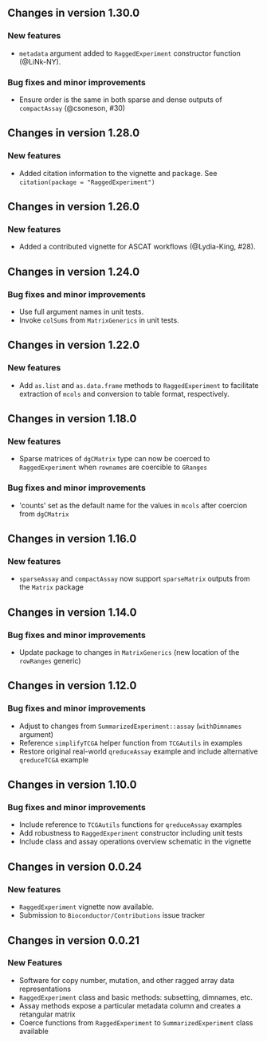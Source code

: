 ## Changes in version 1.30.0

### New features

* `metadata` argument added to `RaggedExperiment` constructor function
(@LiNk-NY).

### Bug fixes and minor improvements

* Ensure order is the same in both sparse and dense outputs of `compactAssay`
(@csoneson, #30)

## Changes in version 1.28.0

### New features

* Added citation information to the vignette and package. See
`citation(package = "RaggedExperiment")`

## Changes in version 1.26.0

### New features

* Added a contributed vignette for ASCAT workflows (@Lydia-King, #28).

## Changes in version 1.24.0

### Bug fixes and minor improvements

* Use full argument names in unit tests.
* Invoke `colSums` from `MatrixGenerics` in unit tests.

## Changes in version 1.22.0

### New features

* Add `as.list` and `as.data.frame` methods to `RaggedExperiment` to facilitate
extraction of `mcols` and conversion to table format, respectively.

## Changes in version 1.18.0

### New features

* Sparse matrices of `dgCMatrix` type can now be coerced to `RaggedExperiment`
when `rownames` are coercible to `GRanges`

### Bug fixes and minor improvements

* 'counts' set as the default name for the values in `mcols` after coercion
from `dgCMatrix`

## Changes in version 1.16.0

### New features

* `sparseAssay` and `compactAssay` now support `sparseMatrix` outputs from the
`Matrix` package

## Changes in version 1.14.0

### Bug fixes and minor improvements

* Update package to changes in `MatrixGenerics` (new location of the
`rowRanges` generic)

## Changes in version 1.12.0

### Bug fixes and minor improvements

* Adjust to changes from `SummarizedExperiment::assay` (`withDimnames` argument)
* Reference `simplifyTCGA` helper function from `TCGAutils` in examples
* Restore original real-world `qreduceAssay` example and include alternative
`qreduceTCGA` example

## Changes in version 1.10.0

### Bug fixes and minor improvements

* Include reference to `TCGAutils` functions for `qreduceAssay` examples
* Add robustness to `RaggedExperiment` constructor including unit tests
* Include class and assay operations overview schematic in the vignette

## Changes in version 0.0.24

### New features

* `RaggedExperiment` vignette now available.
* Submission to `Bioconductor/Contributions` issue tracker

## Changes in version 0.0.21

### New Features

* Software for copy number, mutation, and other ragged array data representations
* `RaggedExperiment` class and basic methods: subsetting, dimnames, etc.
* Assay methods expose a particular metadata column and creates a retangular matrix
* Coerce functions from `RaggedExperiment` to `SummarizedExperiment` class available

